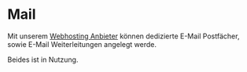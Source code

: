 # Mail

Mit unserem [Webhosting Anbieter](../Dienste/ServerProfis.md) können dedizierte E-Mail Postfächer, sowie E-Mail Weiterleitungen angelegt werde.

Beides ist in Nutzung. 